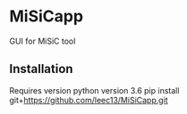 # MiSiCapp
GUI for MiSiC tool

## Installation
Requires version python version 3.6
pip install git+https://github.com/leec13/MiSiCapp.git


